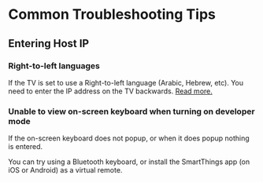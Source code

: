 # Common Troubleshooting Tips

## Entering Host IP

### Right-to-left languages

If the TV is set to use a Right-to-left language (Arabic, Hebrew, etc). You need to enter the IP address on the TV backwards. [Read more.](https://github.com/Georift/install-jellyfin-tizen/issues/30)

### Unable to view on-screen keyboard when turning on developer mode

If the on-screen keyboard does not popup, or when it does popup nothing is entered.

You can try using a Bluetooth keyboard, or install the SmartThings app (on iOS or Android) as a virtual remote.
